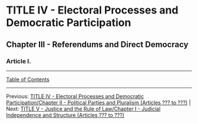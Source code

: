 # TITLE IV - Electoral Processes and Democratic Participation

## Chapter III - Referendums and Direct Democracy

### Article I. 

---

[Table of Contents](TABLE_OF_CONTENTS.md)

---

Previous: [TITLE IV - Electoral Processes and Democratic Participation/Chapter II - Political Parties and Pluralism (Articles ??? to ???)](TITLE_4_CH_2.md) | Next: [TITLE V - Justice and the Rule of Law/Chapter I - Judicial Independence and Structure (Articles ??? to ???)](TITLE_5_CH_1.md)
